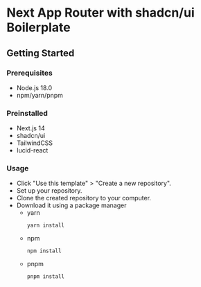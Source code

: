# Next App Router with shadcn/ui Boilerplate

## Getting Started
### Prerequisites
- Node.js 18.0
- npm/yarn/pnpm

### Preinstalled
- Next.js 14
- shadcn/ui
- TailwindCSS
- lucid-react

### Usage
- Click "Use this template" > "Create a new repository".
- Set up your repository.
- Clone the created repository to your computer.
- Download it using a package manager
  - yarn
    ```
    yarn install
    ```
  - npm
    ```
    npm install
    ```
  - pnpm
    ```
    pnpm install
    ```
